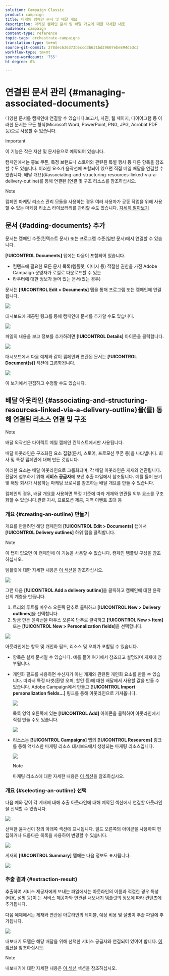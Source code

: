 ```yaml
---
solution: Campaign Classic
product: campaign
title: 마케팅 캠페인 문서 및 배달 개요
description: 마케팅 캠페인 문서 및 배달 개요에 대한 자세한 내용
audience: campaign
content-type: reference
topic-tags: orchestrate-campaigns
translation-type: tm+mt
source-git-commit: 278dec636373b5ccd3b631bd29607ebe894d53c3
workflow-type: tm+mt
source-wordcount: '755'
ht-degree: 0%

---
```



# 연결된 문서 관리 {#managing-associated-documents}

다양한 문서를 캠페인에 연결할 수 있습니다.보고서, 사진, 웹 페이지, 다이어그램 등 이러한 문서는 모든 형식(Microsoft Word, PowerPoint, PNG, JPG, Acrobat PDF 등)으로 사용할 수 있습니다.

>[!IMPORTANT]
>
>이 기능은 작은 자산 및 문서용으로 예약되어 있습니다.

캠페인에서는 홍보 쿠폰, 특정 브랜드나 스토어와 관련된 특별 행사 등 다른 항목을 참조할 수도 있습니다. 이러한 요소가 윤곽선에 포함되어 있으면 직접 메일 배달을 연결할 수 있습니다. 배달 개요](#associating-and-structuring-resources-linked-via-a-delivery-outline)를 통해 연결된 [연결 및 구조 리소스를 참조하십시오.

>[!NOTE]
>
>캠페인 마케팅 리소스 관리 모듈을 사용하는 경우 여러 사용자가 공동 작업을 위해 사용할 수 있는 마케팅 리소스 라이브러리를 관리할 수도 있습니다. [자세히 알아보기](../../campaign/using/managing-marketing-resources.md)

## 문서 {#adding-documents} 추가

문서는 캠페인 수준(컨텍스트 문서) 또는 프로그램 수준(일반 문서)에서 연결할 수 있습니다.

**[!UICONTROL Documents]** 탭에는 다음이 포함되어 있습니다.

* 컨텐츠에 필요한 모든 문서 목록(템플릿, 이미지 등) 적절한 권한을 가진 Adobe Campaign 운영자가 로컬로 다운로드할 수 있는
* 라우터에 대한 정보가 들어 있는 문서(있는 경우)

문서는 **[!UICONTROL Edit > Documents]** 탭을 통해 프로그램 또는 캠페인에 연결됩니다.

![](assets/s_ncs_user_op_add_document.png)

대시보드에 제공된 링크를 통해 캠페인에 문서를 추가할 수도 있습니다.

![](assets/add_a_document_in_op.png)

파일의 내용을 보고 정보를 추가하려면 **[!UICONTROL Details]** 아이콘을 클릭합니다.

![](assets/s_ncs_user_op_add_document_details.png)

대시보드에서 다음 예제와 같이 캠페인과 연관된 문서는 **[!UICONTROL Document(s)]** 섹션에 그룹화됩니다.

![](assets/s_ncs_user_op_edit_document.png)

이 보기에서 편집하고 수정할 수도 있습니다.

## 배달 아웃라인 {#associating-and-structuring-resources-linked-via-a-delivery-outline}을(를) 통해 연결된 리소스 연결 및 구조

>[!NOTE]
>
>배달 외곽선은 다이렉트 메일 캠페인 컨텍스트에서만 사용됩니다.

배달 아웃라인은 구조화된 요소 집합(문서, 스토어, 프로모션 쿠폰 등)을 나타냅니다. 회사 및 특정 캠페인에 대해 만든 것입니다.

이러한 요소는 배달 아웃라인으로 그룹화되며, 각 배달 아웃라인은 게재와 연관됩니다.전달에 첨부하기 위해 **서비스 공급자**&#x200B;에 보낸 추출 파일에서 참조됩니다. 예를 들어 분기 및 해당 회사가 사용하는 마케팅 브로셔를 참조하는 배달 개요를 만들 수 있습니다.

캠페인의 경우, 배달 개요를 사용하면 특정 기준에 따라 게재와 연관될 외부 요소를 구조화할 수 있습니다.관련 지사, 프로모션 제공, 지역 이벤트 초대 등

### 개요 {#creating-an-outline} 만들기

개요를 만들려면 해당 캠페인의 **[!UICONTROL Edit > Documents]** 탭에서 **[!UICONTROL Delivery outlines]** 하위 탭을 클릭합니다.

>[!NOTE]
>
>이 탭이 없으면 이 캠페인에 이 기능을 사용할 수 없습니다. 캠페인 템플릿 구성을 참조하십시오.
>   
>템플릿에 대한 자세한 내용은 [이 섹션](../../campaign/using/marketing-campaign-templates.md#campaign-templates)을 참조하십시오.

![](assets/s_ncs_user_op_composition_link.png)

그런 다음 **[!UICONTROL Add a delivery outline]**&#x200B;을 클릭하고 캠페인에 대한 윤곽선의 계층을 만듭니다.

1. 트리의 루트를 마우스 오른쪽 단추로 클릭하고 **[!UICONTROL New > Delivery outlines]**&#x200B;을 선택합니다.
1. 방금 만든 윤곽선을 마우스 오른쪽 단추로 클릭하고 **[!UICONTROL New > Item]** 또는 **[!UICONTROL New > Personalization fields]**&#x200B;을 선택합니다.

![](assets/s_ncs_user_op_add_composition.png)

아웃라인에는 항목 및 개인화 필드, 리소스 및 오퍼가 포함될 수 있습니다.

* 항목은 실제 문서일 수 있습니다. 예를 들어 여기에서 참조되고 설명되며 게재에 첨부됩니다.
* 개인화 필드를 사용하면 수신자가 아닌 게재와 관련된 개인화 요소를 만들 수 있습니다. 따라서 특정 타겟(환영 오퍼, 할인 등)에 대한 배달에서 사용할 값을 만들 수 있습니다. Adobe Campaign에서 만들고 **[!UICONTROL Import personalization fields...]** 링크를 통해 아웃라인으로 가져옵니다.

   ![](assets/s_ncs_user_op_add_composition_field.png)

   목록 영역 오른쪽에 있는 **[!UICONTROL Add]** 아이콘을 클릭하여 아웃라인에서 직접 만들 수도 있습니다.

   ![](assets/s_ncs_user_op_add_composition_field_button.png)

* 리소스는 **[!UICONTROL Campaigns]** 탭의 **[!UICONTROL Resources]** 링크를 통해 액세스한 마케팅 리소스 대시보드에서 생성되는 마케팅 리소스입니다.

   ![](assets/s_ncs_user_mkg_resource_ovv.png)

   >[!NOTE]
   >
   >마케팅 리소스에 대한 자세한 내용은 [이 섹션](../../campaign/using/managing-marketing-resources.md)을 참조하십시오.

### 개요 {#selecting-an-outline} 선택

다음 예와 같이 각 게재에 대해 추출 아웃라인에 대해 예약된 섹션에서 연결할 아웃라인을 선택할 수 있습니다.

![](assets/s_ncs_user_op_select_composition.png)

선택한 윤곽선이 창의 아래쪽 섹션에 표시됩니다. 필드 오른쪽의 아이콘을 사용하여 편집하거나 드롭다운 목록을 사용하여 변경할 수 있습니다.

![](assets/s_ncs_user_op_select_composition_b.png)

게재의 **[!UICONTROL Summary]** 탭에는 다음 정보도 표시됩니다.

![](assets/s_ncs_user_op_select_composition_c.png)

### 추출 결과 {#extraction-result}

추출하여 서비스 제공자에게 보내는 파일에서는 아웃라인의 이름과 적절한 경우 특성(비용, 설명 등)이 는 서비스 제공자와 연관된 내보내기 템플릿의 정보에 따라 컨텐츠에 추가됩니다.

다음 예제에서는 게재와 연관된 아웃라인의 레이블, 예상 비용 및 설명이 추출 파일에 추가됩니다.

![](assets/s_ncs_user_op_composition_in_export_template.png)

내보내기 모델은 해당 배달을 위해 선택한 서비스 공급자와 연결되어 있어야 합니다. [이 섹션](../../campaign/using/providers--stocks-and-budgets.md#creating-service-providers-and-their-cost-structures)을 참조하십시오.

>[!NOTE]
>
>내보내기에 대한 자세한 내용은 [이 섹션](../../platform/using/get-started-data-import-export.md) 섹션을 참조하십시오.
